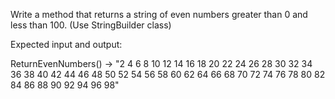 Write a method that returns a string of even numbers greater than 0 and less than 100. (Use StringBuilder class)

Expected input and output:

ReturnEvenNumbers() → "2 4 6 8 10 12 14 16 18 20 22 24 26 28 30 32 34 36 38 40 42 44 46 48 50 52 54 56 58 60 62 64 66 68 70 72 74 76 78 80 82 84 86 88 90 92 94 96 98" 
